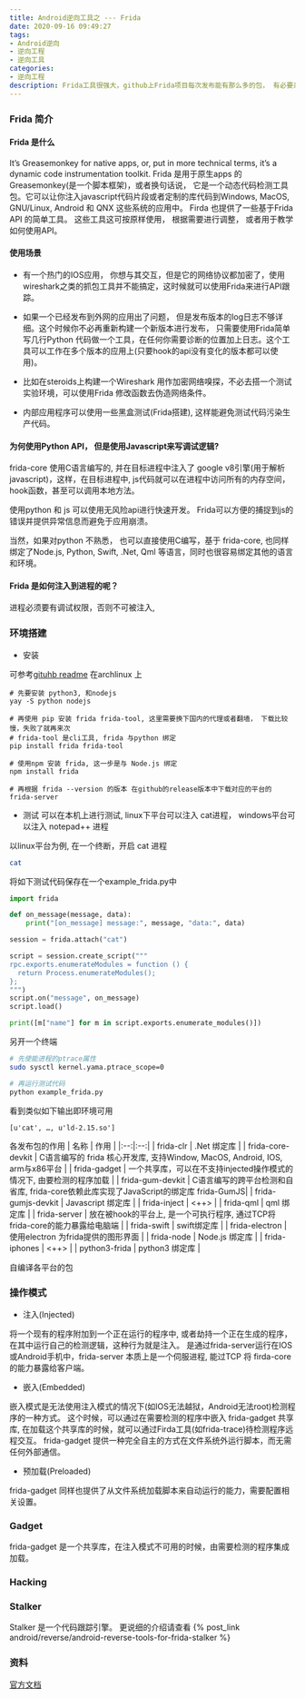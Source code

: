 ```yaml
---
title: Android逆向工具之 --- Frida
date: 2020-09-16 09:49:27
tags:
- Android逆向
- 逆向工程
- 逆向工具
categories:
- 逆向工程
description: Frida工具很强大，github上Frida项目每次发布能有那么多的包， 有必要系统学习一下Frida工具。
---
```


### Frida 简介

#### Frida 是什么

It’s Greasemonkey for native apps, or, put in more technical terms, it’s a dynamic code instrumentation toolkit. 
Frida 是用于原生apps 的Greasemonkey(是一个脚本框架)，或者换句话说， 它是一个动态代码检测工具包。它可以让你注入javascript代码片段或者定制的库代码到Windows, MacOS, GNU/Linux, Android 和 QNX 这些系统的应用中。 
Firda 也提供了一些基于Frida API 的简单工具。 这些工具这可按原样使用， 根据需要进行调整， 或者用于教学如何使用API。

#### 使用场景

* 有一个热门的IOS应用， 你想与其交互，但是它的网络协议都加密了，使用wireshark之类的抓包工具并不能搞定，这时候就可以使用Frida来进行API跟踪。

* 如果一个已经发布到外网的应用出了问题， 但是发布版本的log日志不够详细。这个时候你不必再重新构建一个新版本进行发布， 只需要使用Frida简单写几行Python 代码做一个工具，在任何你需要诊断的位置加上日志。这个工具可以工作在多个版本的应用上(只要hook的api没有变化的版本都可以使用)。

* 比如在steroids上构建一个Wireshark 用作加密网络嗅探，不必去搭一个测试实验环境，可以使用Frida 修改函数去伪造网络条件。

* 内部应用程序可以使用一些黑盒测试(Frida搭建), 这样能避免测试代码污染生产代码。

#### 为何使用Python API， 但是使用Javascript来写调试逻辑?

frida-core 使用C语言编写的, 并在目标进程中注入了 google v8引擎(用于解析javascript)，这样，在目标进程中, js代码就可以在进程中访问所有的内存空间，hook函数，甚至可以调用本地方法。 

使用python 和 js 可以使用无风险api进行快速开发。 Frida可以方便的捕捉到js的错误并提供异常信息而避免于应用崩溃。

当然，如果对python 不熟悉， 也可以直接使用C编写，基于 frida-core, 也同样绑定了Node.js, Python, Swift, .Net, Qml 等语言，同时也很容易绑定其他的语言和环境。 

#### Frida 是如何注入到进程的呢？ 

进程必须要有调试权限，否则不可被注入, 

### 环境搭建

* 安装

可参考[gituhb readme](https://github.com/frida/frida)
在archlinux 上
```sha
# 先要安装 python3, 和nodejs
yay -S python nodejs

# 再使用 pip 安装 frida frida-tool, 这里需要换下国内的代理或者翻墙， 下载比较慢，失败了就再来次
# frida-tool 是cli工具, frida 与python 绑定
pip install frida frida-tool

# 使用npm 安装 frida, 这一步是与 Node.js 绑定
npm install frida

# 再根据 frida --version 的版本 在github的release版本中下载对应的平台的frida-server
```

* 测试
可以在本机上进行测试, linux下平台可以注入 cat进程， windows平台可以注入 notepad++ 进程

以linux平台为例, 在一个终断，开启 cat 进程
```sh
cat 
```
将如下测试代码保存在一个example_frida.py中
```python
import frida

def on_message(message, data):
    print("[on_message] message:", message, "data:", data)

session = frida.attach("cat")

script = session.create_script("""
rpc.exports.enumerateModules = function () {
  return Process.enumerateModules();
};
""")
script.on("message", on_message)
script.load()

print([m["name"] for m in script.exports.enumerate_modules()])
```
另开一个终端
```sh
# 先使能进程的ptrace属性
sudo sysctl kernel.yama.ptrace_scope=0

# 再运行测试代码
python example_frida.py
```
看到类似如下输出即环境可用
```
[u'cat', …, u'ld-2.15.so']
```

各发布包的作用
| 名称 | 作用 | 
|:--:|:--:|
| frida-clr | .Net 绑定库 |
| frida-core-devkit | C语言编写的 frida 核心开发库, 支持Window, MacOS, Android, IOS, arm与x86平台 |
| frida-gadget | 一个共享库，可以在不支持injected操作模式的情况下, 由要检测的程序加载 |
| frida-gum-devkit | C语言编写的跨平台检测和自省库, frida-core依赖此库实现了JavaScript的绑定库 frida-GumJS|
| frida-gumjs-devkit | Javascript 绑定库 |
| frida-inject | <++> |
| frida-qml | qml 绑定库 |
| frida-server | 放在被hook的平台上, 是一个可执行程序, 通过TCP将frida-core的能力暴露给电脑端 |
| frida-swift | swift绑定库 |
| frida-electron | 使用electron 为frida提供的图形界面 |
| frida-node | Node.js 绑定库 |
| frida-iphones | <++> |
| python3-frida | python3 绑定库 |

自编译各平台的包

### 操作模式

* 注入(Injected)

将一个现有的程序附加到一个正在运行的程序中, 或者劫持一个正在生成的程序，在其中运行自己的检测逻辑，这种行为就是注入。
是通过frida-server运行在IOS或Android手机中，frida-server 本质上是一个伺服进程, 能过TCP 将 firda-core的能力暴露给客户端。

* 嵌入(Embedded)

嵌入模式是无法使用注入模式的情况下(如IOS无法越狱，Android无法root)检测程序的一种方式。 
这个时候，可以通过在需要检测的程序中嵌入 frida-gadget 共享库,  在加载这个共享库的时候，就可以通过Firda工具(如frida-trace)待检测程序远程交互。
frida-gadget 提供一种完全自主的方式在文件系统外运行脚本，而无需任何外部通信。 

* 预加载(Preloaded)

frida-gadget 同样也提供了从文件系统加载脚本来自动运行的能力，需要配置相关设置。

### Gadget

frida-gadget 是一个共享库，在注入模式不可用的时候，由需要检测的程序集成加载。

### Hacking

### Stalker

Stalker 是一个代码跟踪引擎。
更说细的介绍请查看 {% post_link android/reverse/android-reverse-tools-for-frida-stalker %}
### 资料
[官方文档](https://frida.re/docs/home/)
